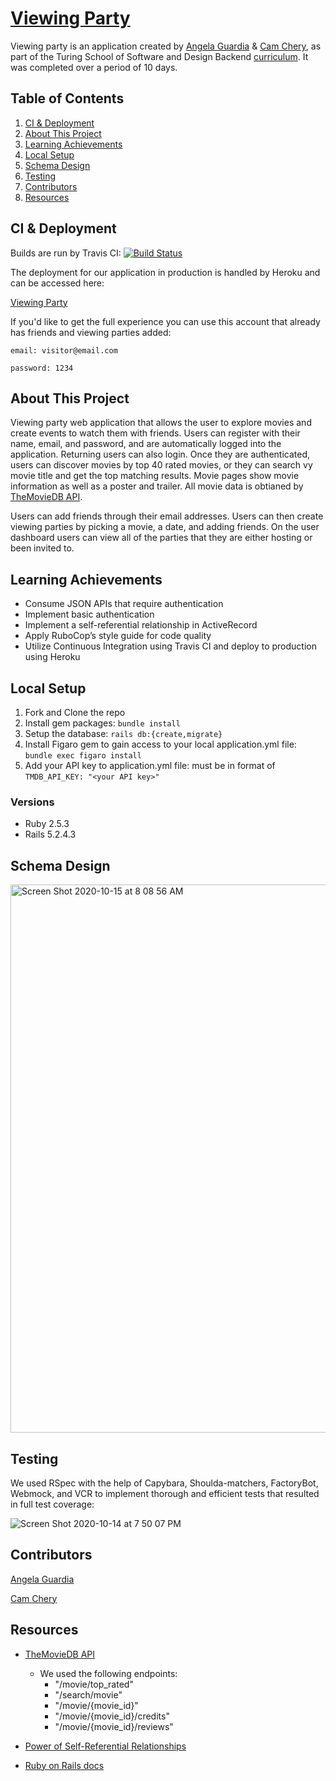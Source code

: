# [Viewing Party](https://viewing-party-ac.herokuapp.com)

Viewing party is an application created by [Angela Guardia](https://github.com/AngelaGuardia) & 
[Cam Chery](https://github.com/ckccameron), as part of the Turing School of Software and Design Backend [curriculum](https://backend.turing.io/module3/projects/viewing_party). It was completed over a period of 10 days.

## Table of Contents
1. [CI & Deployment](#deployement)
1. [About This Project](#about_this_project)
2. [Learning Achievements](#learning_achievements)
3. [Local Setup](#setup)
4. [Schema Design](#schema)
1. [Testing](#testing)
1. [Contributors](#contributors)
5. [Resources](#resources)

## CI & Deployment <a name="deployement"></a>

Builds are run by Travis CI: 
[![Build Status](https://travis-ci.org/ckccameron/viewing_party.svg?branch=main)](https://travis-ci.org/ckccameron/viewing_party)

The deployment for our application in production is handled by Heroku and can be accessed here:

[Viewing Party](https://viewing-party-ac.herokuapp.com)

If you'd like to get the full experience you can use this account that already has friends and viewing parties added:

`email: visitor@email.com`

`password: 1234`


## About This Project <a name="about_this_project"></a>

Viewing party web application that allows the user to explore movies and create events to watch them with friends. Users can register with their name, email, and password, and are automatically logged into the application. Returning users can also login. Once they are authenticated, users can discover movies by top 40 rated movies, or they can search vy movie title and get the top matching results. Movie pages show movie information as well as a poster and trailer. All movie data is obtianed by [TheMovieDB API](https://developers.themoviedb.org/3/getting-started/introduction).

Users can add friends through their email addresses. Users can then create viewing parties by picking a movie, a date, and adding friends. On the user dashboard users can view all of the parties that they are either hosting or been invited to. 

## Learning Achievements <a name="learning_achievements"></a>

- Consume JSON APIs that require authentication
- Implement basic authentication 
- Implement a self-referential relationship in ActiveRecord 
- Apply RuboCop’s style guide for code quality 
- Utilize Continuous Integration using Travis CI and deploy to production using Heroku

## Local Setup <a name="setup"></a>

1. Fork and Clone the repo
2. Install gem packages: `bundle install`
3. Setup the database: `rails db:{create,migrate}`
4. Install Figaro gem to gain access to your local application.yml file: `bundle exec figaro install`
5. Add your API key to application.yml file: must be in format of `TMDB_API_KEY: "<your API key>"`

  ### Versions

  - Ruby 2.5.3
  - Rails 5.2.4.3
  
## Schema Design <a name="schema"></a>

<img width="877" alt="Screen Shot 2020-10-15 at 8 08 56 AM" src="https://user-images.githubusercontent.com/57038617/96149478-3757ad00-0ebe-11eb-97f5-2b450efca0c9.png">

## Testing

We used RSpec with the help of Capybara, Shoulda-matchers, FactoryBot, Webmock, and VCR to implement thorough and efficient tests that resulted in full test coverage:

![Screen Shot 2020-10-14 at 7 50 07 PM](https://user-images.githubusercontent.com/47278429/96194683-c89b4380-0eff-11eb-9c37-792634af2509.png)

## Contributors <a name="contributors"></a>
[Angela Guardia](https://github.com/AngelaGuardia)

[Cam Chery](https://github.com/ckccameron)

## Resources <a name="resources"></a>
- [TheMovieDB API](https://developers.themoviedb.org/3/getting-started/introduction)
  - We used the following endpoints:
    - "/movie/top_rated"
    - "/search/movie"
    - "/movie/{movie_id}"
    - "/movie/{movie_id}/credits"
    - "/movie/{movie_id}/reviews"
    
- [Power of Self-Referential Relationships](https://medium.com/@ingridf/the-power-of-self-referential-associations-in-rails-and-self-joins-a9d31b181e4)

- [Ruby on Rails docs](https://apidock.com/rails)
